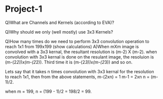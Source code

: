 # Project-1

Q)What are Channels and Kernels (according to EVA)?

Q)Why should we only (well mostly) use 3x3 Kernels?

Q)How many times do we need to perform 3x3 convolution operation to reach 1x1 from 199x199 (show calculations)
A)When mXm image is convolved with a 3x3 kernal, the resultant resolution is (m-2) X (m-2).
when convolution with 3x3 kernal is done on the resulant image, the resoluion is (m-(2*2))x(m-(2*2)).
Third time it is (m-(2*3))x(m-(2*3)) and so on.

Lets say that it takes n times convolution with 3x3 kernal for the resolution to reach 1x1,
then from the above statements,
m-(2xn) = 1
m-1 = 2xn
n = (m-1)/2.

when m = 199, 
n = (199 - 1)/2 = 198/2 = 99.
